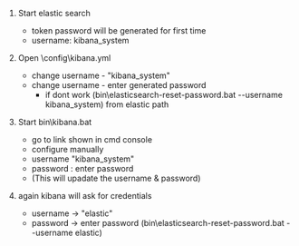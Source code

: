 1. Start elastic search
    - token password will be generated for first time
    - username: kibana_system

2. Open \config\kibana.yml
    - change username - "kibana_system"
    - change username - enter generated password
        - if dont work (bin\elasticsearch-reset-password.bat --username kibana_system) from elastic path

3. Start bin\kibana.bat
    - go to link shown in cmd console
    - configure manually
    - username "kibana_system"
    - password : enter password
    - (This will upadate the username & password)

4. again kibana will ask for credentials
   - username -> "elastic"
   - password -> enter password (bin\elasticsearch-reset-password.bat --username elastic)
